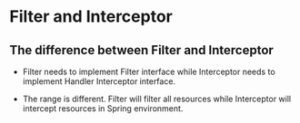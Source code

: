 # Filter and Interceptor

## The difference between Filter and Interceptor

- Filter needs to implement Filter interface while Interceptor needs to implement Handler Interceptor interface.

- The range is different. Filter will filter all resources while Interceptor will intercept resources in Spring environment.